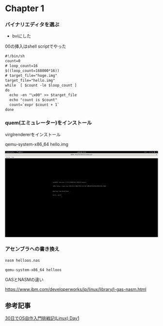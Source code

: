 # Chapter 1

### バイナリエディタを選ぶ

- bviにした

00の挿入はshell scriptでやった

```
#!/bin/sh
count=0
# loop_count=16
$((loop_count=168000*16))
# target_file="hoge.img"
target_file="hello.img"
while  [ $count -le $loop_count ]
do
  echo -en "\x00" >> $target_file
  echo "count is $count"
  count=`expr $count + 1`
done
```



### quem(エミュレーター)をインストール

virglrendererをインストール

qemu-system-x86_64 hello.img



![helloworld](helloworld.png)



### アセンブラへの書き換え

`nasm helloos.nas`


`qemu-system-x86_64 helloos`




GASとNASMの違い

https://www.ibm.com/developerworks/jp/linux/library/l-gas-nasm.html



## 参考記事

[30日でOS自作入門挑戦記(Linux) Day1](https://qiita.com/strv13570/items/c20e6b1c7cb68e7ee018)




